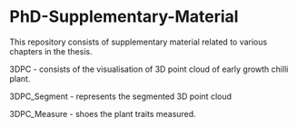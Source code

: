 # PhD-Supplementary-Material

This repository consists of supplementary material related to various chapters in the thesis.

3DPC - consists of the visualisation of 3D point cloud of early growth chilli plant.

3DPC_Segment - represents the segmented 3D point cloud

3DPC_Measure - shoes the plant traits measured. 
